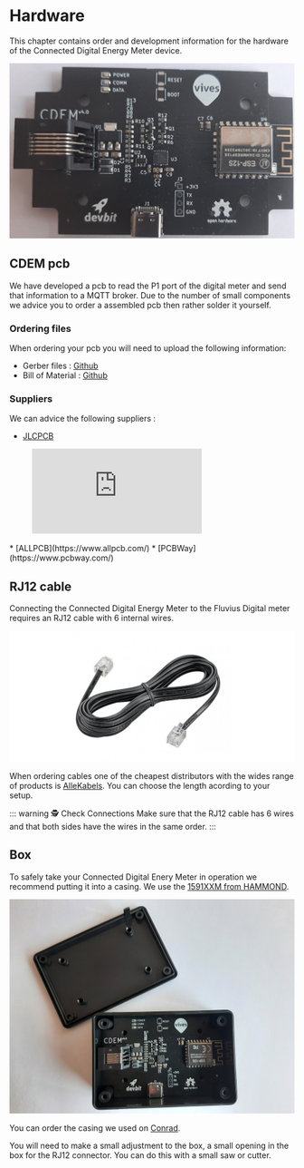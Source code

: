 # Hardware

This chapter contains order and development information for the hardware of the Connected Digital Energy Meter device.

![IMAGE](./images/pcb.jpg)

## CDEM pcb

We have developed a pcb to read the P1 port of the digital meter and send that information to a MQTT broker. Due to the number of small components we advice you to order a assembled pcb then rather solder it yourself.

### Ordering files

When ordering your pcb you will need to upload the following information:

* Gerber files : [Github](https://github.com/connected-digital-energy-meter/cdem-hardware/tree/master/gerber)
* Bill of Material : [Github](https://github.com/connected-digital-energy-meter/cdem-hardware/tree/master/assembly) 

### Suppliers

We can advice the following suppliers :

* [JLCPCB](https://jlcpcb.com/)
<figure class="video_container">
  <iframe src="https://jlcpcb.com/video/place.v2.mp4" frameborder="0" allowfullscreen="true"> </iframe>
</figure>
* [ALLPCB](https://www.allpcb.com/)
* [PCBWay](https://www.pcbway.com/)

## RJ12 cable 

Connecting the Connected Digital Energy Meter to the Fluvius Digital meter requires an RJ12 cable with 6 internal wires. 

![RJ12 Cable](./images/rj12_cable.jpg)

When ordering cables one of the cheapest distributors with the wides range of products is [AlleKabels](https://www.allekabels.nl/rj12-kabel/7400/1181351/telefoonkabel-rj12.html). You can choose the length acording to your setup.

::: warning 🕵️ Check Connections
Make sure that the RJ12 cable has 6 wires and that both sides have the wires in the same order.
:::

## Box

To safely take your Connected Digital Enery Meter in operation we recommend putting it into a casing.
We use the [1591XXM from HAMMOND](http://www.hammondmfg.com/pdf/1591XXM.pdf).

![IMAGE](./images/box.jpg)

You can order the casing we used on [Conrad](https://www.conrad.be/p/hammond-electronics-1591xxmsbk-1591xxmsbk-universele-behuizing-85-x-56-x-25-abs-zwart-1-stuks-485622).

You will need to make a small adjustment to the box, a small opening in the box for the RJ12 connector. You can do this with a small saw or cutter.